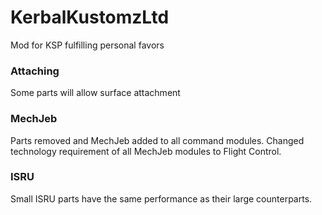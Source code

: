 # KerbalKustomzLtd
Mod for KSP fulfilling personal favors

### Attaching
Some parts will allow surface attachment

### MechJeb
Parts removed and MechJeb added to all command modules.
Changed technology requirement of all MechJeb modules to Flight Control.

### ISRU
Small ISRU parts have the same performance as their large counterparts.
